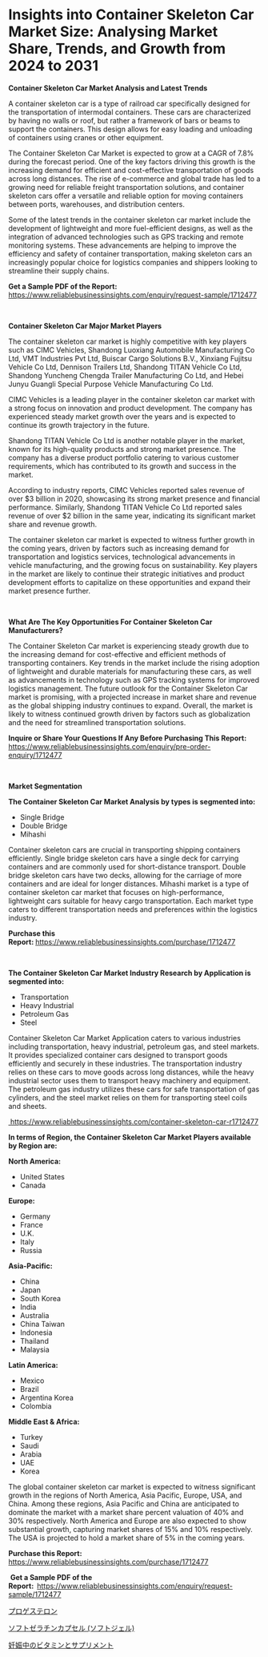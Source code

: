 <p><h1>Insights into Container Skeleton Car Market Size: Analysing Market Share, Trends, and Growth from 2024 to 2031</h1></p><p><strong>Container Skeleton Car Market Analysis and Latest Trends</strong></p>
<p><p>A container skeleton car is a type of railroad car specifically designed for the transportation of intermodal containers. These cars are characterized by having no walls or roof, but rather a framework of bars or beams to support the containers. This design allows for easy loading and unloading of containers using cranes or other equipment.</p><p>The Container Skeleton Car Market is expected to grow at a CAGR of 7.8% during the forecast period. One of the key factors driving this growth is the increasing demand for efficient and cost-effective transportation of goods across long distances. The rise of e-commerce and global trade has led to a growing need for reliable freight transportation solutions, and container skeleton cars offer a versatile and reliable option for moving containers between ports, warehouses, and distribution centers.</p><p>Some of the latest trends in the container skeleton car market include the development of lightweight and more fuel-efficient designs, as well as the integration of advanced technologies such as GPS tracking and remote monitoring systems. These advancements are helping to improve the efficiency and safety of container transportation, making skeleton cars an increasingly popular choice for logistics companies and shippers looking to streamline their supply chains.</p></p>
<p><strong>Get a Sample PDF of the Report:&nbsp;</strong> <a href="https://www.reliablebusinessinsights.com/enquiry/request-sample/1712477">https://www.reliablebusinessinsights.com/enquiry/request-sample/1712477</a></p>
<p>&nbsp;</p>
<p><strong>Container Skeleton Car Major Market Players</strong></p>
<p><p>The container skeleton car market is highly competitive with key players such as CIMC Vehicles, Shandong Luoxiang Automobile Manufacturing Co Ltd, VMT Industries Pvt Ltd, Buiscar Cargo Solutions B.V., Xinxiang Fujitsu Vehicle Co Ltd, Dennison Trailers Ltd, Shandong TITAN Vehicle Co Ltd, Shandong Yuncheng Chengda Trailer Manufacturing Co Ltd, and Hebei Junyu Guangli Special Purpose Vehicle Manufacturing Co Ltd.</p><p>CIMC Vehicles is a leading player in the container skeleton car market with a strong focus on innovation and product development. The company has experienced steady market growth over the years and is expected to continue its growth trajectory in the future.</p><p>Shandong TITAN Vehicle Co Ltd is another notable player in the market, known for its high-quality products and strong market presence. The company has a diverse product portfolio catering to various customer requirements, which has contributed to its growth and success in the market.</p><p>According to industry reports, CIMC Vehicles reported sales revenue of over $3 billion in 2020, showcasing its strong market presence and financial performance. Similarly, Shandong TITAN Vehicle Co Ltd reported sales revenue of over $2 billion in the same year, indicating its significant market share and revenue growth.</p><p>The container skeleton car market is expected to witness further growth in the coming years, driven by factors such as increasing demand for transportation and logistics services, technological advancements in vehicle manufacturing, and the growing focus on sustainability. Key players in the market are likely to continue their strategic initiatives and product development efforts to capitalize on these opportunities and expand their market presence further.</p></p>
<p>&nbsp;</p>
<p><strong>What Are The Key Opportunities For Container Skeleton Car Manufacturers?</strong></p>
<p><p>The Container Skeleton Car market is experiencing steady growth due to the increasing demand for cost-effective and efficient methods of transporting containers. Key trends in the market include the rising adoption of lightweight and durable materials for manufacturing these cars, as well as advancements in technology such as GPS tracking systems for improved logistics management. The future outlook for the Container Skeleton Car market is promising, with a projected increase in market share and revenue as the global shipping industry continues to expand. Overall, the market is likely to witness continued growth driven by factors such as globalization and the need for streamlined transportation solutions.</p></p>
<p><strong>Inquire or Share Your Questions If Any Before Purchasing This Report:</strong> <a href="https://www.reliablebusinessinsights.com/enquiry/pre-order-enquiry/1712477">https://www.reliablebusinessinsights.com/enquiry/pre-order-enquiry/1712477</a></p>
<p>&nbsp;</p>
<p><strong>Market Segmentation</strong></p>
<p><strong>The Container Skeleton Car Market Analysis by types is segmented into:</strong></p>
<p><ul><li>Single Bridge</li><li>Double Bridge</li><li>Mihashi</li></ul></p>
<p><p>Container skeleton cars are crucial in transporting shipping containers efficiently. Single bridge skeleton cars have a single deck for carrying containers and are commonly used for short-distance transport. Double bridge skeleton cars have two decks, allowing for the carriage of more containers and are ideal for longer distances. Mihashi market is a type of container skeleton car market that focuses on high-performance, lightweight cars suitable for heavy cargo transportation. Each market type caters to different transportation needs and preferences within the logistics industry.</p></p>
<p><strong>Purchase this Report:&nbsp;</strong><a href="https://www.reliablebusinessinsights.com/purchase/1712477">https://www.reliablebusinessinsights.com/purchase/1712477</a></p>
<p>&nbsp;</p>
<p><strong>The Container Skeleton Car Market Industry Research by Application is segmented into:</strong></p>
<p><ul><li>Transportation</li><li>Heavy Industrial</li><li>Petroleum Gas</li><li>Steel</li></ul></p>
<p><p>Container Skeleton Car Market Application caters to various industries including transportation, heavy industrial, petroleum gas, and steel markets. It provides specialized container cars designed to transport goods efficiently and securely in these industries. The transportation industry relies on these cars to move goods across long distances, while the heavy industrial sector uses them to transport heavy machinery and equipment. The petroleum gas industry utilizes these cars for safe transportation of gas cylinders, and the steel market relies on them for transporting steel coils and sheets.</p></p>
<p><a href="https://www.reliablebusinessinsights.com/container-skeleton-car-r1712477">&nbsp;https://www.reliablebusinessinsights.com/container-skeleton-car-r1712477</a></p>
<p><strong>In terms of Region, the Container Skeleton Car Market Players available by Region are:</strong></p>
<p>
    <p> <strong> North America: </strong>
        <ul>
            <li>United States</li>
            <li>Canada</li>
        </ul>
        </p> 
    <p> <strong> Europe: </strong>
        <ul>
            <li>Germany</li>
            <li>France</li>
            <li>U.K.</li>
            <li>Italy</li>
            <li>Russia</li>
        </ul>
        </p> 
    <p> <strong> Asia-Pacific: </strong>
        <ul>
            <li>China</li>
            <li>Japan</li>
            <li>South Korea</li>
            <li>India</li>
            <li>Australia</li>
            <li>China Taiwan</li>
            <li>Indonesia</li>
            <li>Thailand</li>
            <li>Malaysia</li>
        </ul>
        </p> 
    <p> <strong> Latin America: </strong>
        <ul>
            <li>Mexico</li>
            <li>Brazil</li>
            <li>Argentina Korea</li>
            <li>Colombia</li>
        </ul>
        </p> 
    <p> <strong> Middle East & Africa: </strong>
        <ul>
            <li>Turkey</li>
            <li>Saudi</li>
            <li>Arabia</li>
            <li>UAE</li>
            <li>Korea</li>
        </ul>
    </p>
    </p>
<p><p>The global container skeleton car market is expected to witness significant growth in the regions of North America, Asia Pacific, Europe, USA, and China. Among these regions, Asia Pacific and China are anticipated to dominate the market with a market share percent valuation of 40% and 30% respectively. North America and Europe are also expected to show substantial growth, capturing market shares of 15% and 10% respectively. The USA is projected to hold a market share of 5% in the coming years.</p></p>
<p><strong>Purchase this Report: </strong><a href="https://www.reliablebusinessinsights.com/purchase/1712477">https://www.reliablebusinessinsights.com/purchase/1712477</a></p>
<p>&nbsp;<strong>Get a Sample PDF of the Report:&nbsp;&nbsp;</strong><a href="https://www.reliablebusinessinsights.com/enquiry/request-sample/1712477">https://www.reliablebusinessinsights.com/enquiry/request-sample/1712477</a></p>
<p><strong></strong></p>
<p><p><a href="https://github.com/DwightHuels1/Market-Research-Report-List-1/blob/main/1538988127324.md">プロゲステロン</a></p><p><a href="https://github.com/JanickJohns/Market-Research-Report-List-1/blob/main/2802752127325.md">ソフトゼラチンカプセル (ソフトジェル)</a></p><p><a href="https://github.com/tanyaali3/Market-Research-Report-List-1/blob/main/1656396127323.md">妊娠中のビタミンとサプリメント</a></p></p>